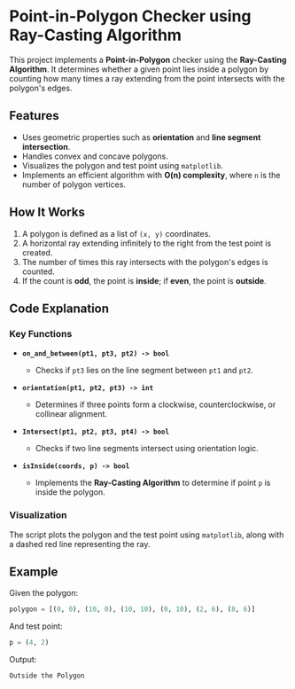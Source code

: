 # Point-in-Polygon Checker using Ray-Casting Algorithm

This project implements a **Point-in-Polygon** checker using the **Ray-Casting Algorithm**. It determines whether a given point lies inside a polygon by counting how many times a ray extending from the point intersects with the polygon's edges.

## Features
- Uses geometric properties such as **orientation** and **line segment intersection**.
- Handles convex and concave polygons.
- Visualizes the polygon and test point using `matplotlib`.
- Implements an efficient algorithm with **O(n) complexity**, where `n` is the number of polygon vertices.

## How It Works
1. A polygon is defined as a list of `(x, y)` coordinates.
2. A horizontal ray extending infinitely to the right from the test point is created.
3. The number of times this ray intersects with the polygon's edges is counted.
4. If the count is **odd**, the point is **inside**; if **even**, the point is **outside**.


## Code Explanation
### Key Functions
- **`on_and_between(pt1, pt3, pt2) -> bool`**
  - Checks if `pt3` lies on the line segment between `pt1` and `pt2`.

- **`orientation(pt1, pt2, pt3) -> int`**
  - Determines if three points form a clockwise, counterclockwise, or collinear alignment.

- **`Intersect(pt1, pt2, pt3, pt4) -> bool`**
  - Checks if two line segments intersect using orientation logic.

- **`isInside(coords, p) -> bool`**
  - Implements the **Ray-Casting Algorithm** to determine if point `p` is inside the polygon.

### Visualization
The script plots the polygon and the test point using `matplotlib`, along with a dashed red line representing the ray.

## Example
Given the polygon:
```python
polygon = [(0, 0), (10, 0), (10, 10), (0, 10), (2, 6), (8, 6)]
```
And test point:
```python
p = (4, 2)
```
Output:
```
Outside the Polygon
```
